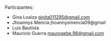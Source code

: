Participantes:

+ Gina Loaiza ginita011295@gmail.com
+ Jhoannys Mencía  jhoannysmencia09@gmail
+ Luis Bautista
+ Mauricio Guerra maurogebe.96@gmail.com